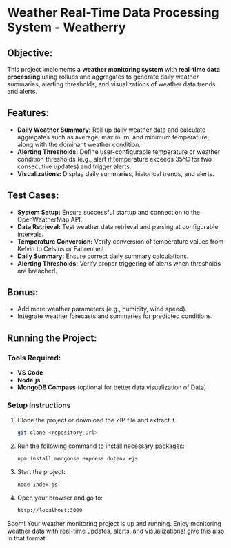 # Weather Real-Time Data Processing System - Weatherry

## Objective:
This project implements a **weather monitoring system** with **real-time data processing** using rollups and aggregates to generate daily weather summaries, alerting thresholds, and visualizations of weather data trends and alerts.

## Features:
- **Daily Weather Summary:** Roll up daily weather data and calculate aggregates such as average, maximum, and minimum temperature, along with the dominant weather condition.
- **Alerting Thresholds:** Define user-configurable temperature or weather condition thresholds (e.g., alert if temperature exceeds 35°C for two consecutive updates) and trigger alerts.
- **Visualizations:** Display daily summaries, historical trends, and alerts.

## Test Cases:
- **System Setup:** Ensure successful startup and connection to the OpenWeatherMap API.
- **Data Retrieval:** Test weather data retrieval and parsing at configurable intervals.
- **Temperature Conversion:** Verify conversion of temperature values from Kelvin to Celsius or Fahrenheit.
- **Daily Summary:** Ensure correct daily summary calculations.
- **Alerting Thresholds:** Verify proper triggering of alerts when thresholds are breached.

## Bonus:
- Add more weather parameters (e.g., humidity, wind speed).
- Integrate weather forecasts and summaries for predicted conditions.

## Running the Project:
### Tools Required:
- **VS Code**
- **Node.js**
- **MongoDB Compass** (optional for better data visualization of Data)

### Setup Instructions
1. Clone the project or download the ZIP file and extract it.
   ```bash
   git clone <repository-url>
2. Run the following command to install necessary packages:
   ```bash
   npm install mongoose express dotenv ejs
3. Start the project:
   ```bash
   node index.js
4. Open your browser and go to:
   ```bash
   http://localhost:3000

Boom! Your weather monitoring project is up and running. Enjoy monitoring weather data with real-time updates, alerts, and visualizations! give this also in that format



